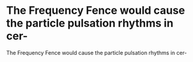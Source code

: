 # The Frequency Fence would cause the particle pulsation rhythms in cer-

The Frequency Fence would cause the particle pulsation rhythms in cer-